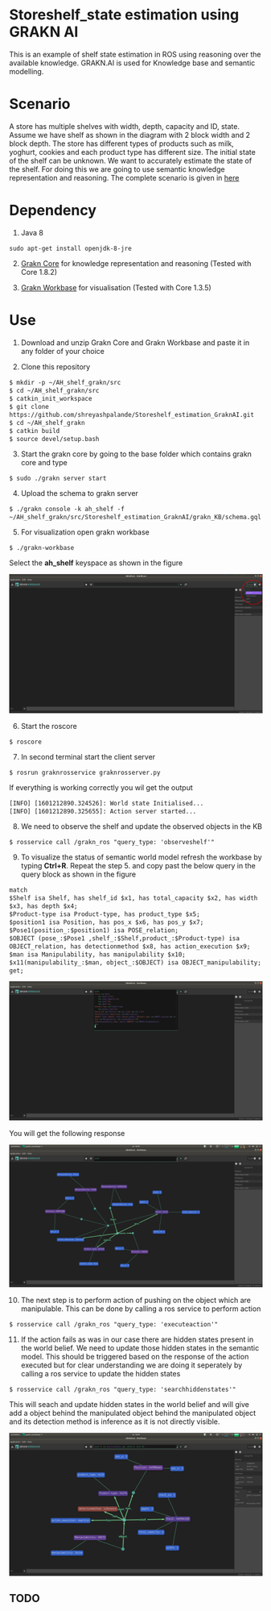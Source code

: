 # Storeshelf_state estimation using GRAKN AI
This is an example of shelf state estimation in ROS using reasoning over the available knowledge. GRAKN.AI is used for Knowledge base and semantic modelling.

# Scenario
A store has multiple shelves with width, depth, capacity and ID, state. Assume we have shelf as shown in the diagram with 2 block width and 2 block depth. The store has different types of products such as milk, yoghurt, cookies and each product type has different size. The initial state of the shelf can be unknown. We want to accurately estimate the state of the shelf. For doing this we are going to use semantic knowledge representation and reasoning. The complete scenario is given in [here](https://docs.google.com/document/d/1aN9yfv51_fry0pkJrIdyWjGWxzjqQhxPJ6Wc-JbfkZQ/edit?usp=sharing)

# Dependency

1. Java 8
```
sudo apt-get install openjdk-8-jre
```
2. [Grakn Core](https://grakn.ai/download#core) for knowledge representation and reasoning (Tested with Core 1.8.2)

3. [Grakn Workbase](https://github.com/graknlabs/workbase/releases/tag/1.3.5) for visualisation (Tested with Core 1.3.5)

# Use

1. Download and unzip Grakn Core and Grakn Workbase and paste it in any folder of your choice

2. Clone this repository 
```
$ mkdir -p ~/AH_shelf_grakn/src
$ cd ~/AH_shelf_grakn/src
$ catkin_init_workspace
$ git clone https://github.com/shreyashpalande/Storeshelf_estimation_GraknAI.git
$ cd ~/AH_shelf_grakn
$ catkin build
$ source devel/setup.bash
```

3. Start the grakn core by going to the base folder which contains grakn core and type
```
$ sudo ./grakn server start
```

4. Upload the schema to grakn server
```
$ ./grakn console -k ah_shelf -f ~/AH_shelf_grakn/src/Storeshelf_estimation_GraknAI/grakn_KB/schema.gql
```
5. For visualization open grakn workbase 
```
$ ./grakn-workbase
```
Select the **ah_shelf** keyspace as shown in the figure

![figure1](images/1.png)

6. Start the roscore 

```
$ roscore
```
7. In second terminal start the client server
```
$ rosrun graknrosservice graknrosserver.py
```
If everything is working correctly you wil get the output 
```
[INFO] [1601212890.324526]: World state Initialised...
[INFO] [1601212890.325655]: Action server started...
```

8. We need to observe the shelf and update the observed objects in the KB
```
$ rosservice call /grakn_ros "query_type: 'observeshelf'" 
```
9. To visualize the status of semantic world model refresh the workbase by typing **Ctrl+R**. Repeat the step 5. and copy past the below query in the query block as shown in the figure
```
match 
$Shelf isa Shelf, has shelf_id $x1, has total_capacity $x2, has width $x3, has depth $x4;
$Product-type isa Product-type, has product_type $x5;
$position1 isa Position, has pos_x $x6, has pos_y $x7;
$Pose1(position_:$position1) isa POSE_relation;
$OBJECT (pose_:$Pose1 ,shelf_:$Shelf,product_:$Product-type) isa OBJECT_relation, has detectionmethod $x8, has action_execution $x9;
$man isa Manipulability, has manipulability $x10;
$x11(manipulability_:$man, object_:$OBJECT) isa OBJECT_manipulability;
get;
```

![figure2](images/2.png)

You will get the following response

![figure3](images/3.png)

10. The next step is to perform action of pushing on the object which are manipulable. This can be done by calling a ros service to perform action
```
$ rosservice call /grakn_ros "query_type: 'executeaction'"
```

11. If the action fails as was in our case there are hidden states present in the world belief. We need to update those hidden states in the semantic model. This should be triggered based on the response of the action executed but for clear understanding we are doing it seperately by calling a ros service to update the hidden states
```
$ rosservice call /grakn_ros "query_type: 'searchhiddenstates'"
```
This will seach and update hidden states in the world belief and will give add a object behind the manipulated object behind the manipulated object and its detection method is inference as it is not directly visible.

![figure4](images/4.png)

## TODO
